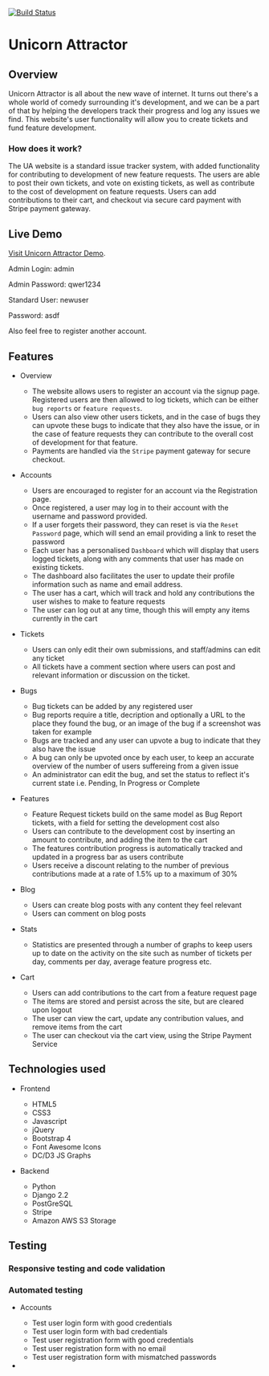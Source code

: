[![Build Status](https://travis-ci.org/Huckcity/milestone-project-five.svg?branch=master)](https://travis-ci.org/Huckcity/milestone-project-five)

# Unicorn Attractor

## Overview

Unicorn Attractor is all about the new wave of internet. It turns out there's a whole world of comedy surrounding it's development, and we can be a part of that by helping the developers track their progress and log any issues we find. This website's user functionality will allow you to create tickets and fund feature development.

### How does it work?

The UA website is a standard issue tracker system, with added functionality for contributing to development of new feature requests.
The users are able to post their own tickets, and vote on existing tickets, as well as contribute to the cost of development on feature requests.
Users can add contributions to their cart, and checkout via secure card payment with Stripe payment gateway.

## Live Demo

[Visit Unicorn Attractor Demo](https://milestone-project-five.herokuapp.com/).

Admin Login: admin

Admin Password: qwer1234


Standard User: newuser

Password: asdf

Also feel free to register another account. 

## Features

- Overview
    - The website allows users to register an account via the signup page. Registered users are then allowed to log tickets, which can be either `bug reports` or `feature requests`.
    - Users can also view other users tickets, and in the case of bugs they can upvote these bugs to indicate that they also have the issue, or in the case of feature requests they can contribute to the overall cost of development for that feature.
    - Payments are handled via the `Stripe` payment gateway for secure checkout.

- Accounts
    - Users are encouraged to register for an account via the Registration page. 
    - Once registered, a user may log in to their account with the username and password provided.
    - If a user forgets their password, they can reset is via the `Reset Password` page, which will send an email providing a link to reset the password
    - Each user has a personalised `Dashboard` which will display that users logged tickets, along with any comments that user has made on existing tickets.
    - The dashboard also facilitates the user to update their profile information such as name and email address. 
    - The user has a cart, which will track and hold any contributions the user wishes to make to feature requests
    - The user can log out at any time, though this will empty any items currently in the cart

- Tickets
    - Users can only edit their own submissions, and staff/admins can edit any ticket
    - All tickets have a comment section where users can post and relevant information or discussion on the ticket.

- Bugs
    - Bug tickets can be added by any registered user
    - Bug reports require a title, decription and optionally a URL to the place they found the bug, or an image of the bug if a screenshot was taken for example
    - Bugs are tracked and any user can upvote a bug to indicate that they also have the issue
    - A bug can only be upvoted once by each user, to keep an accurate overview of the number of users suffereing from a given issue
    - An administrator can edit the bug, and set the status to reflect it's current state i.e. Pending, In Progress or Complete



- Features
    - Feature Request tickets build on the same model as Bug Report tickets, with a field for setting the development cost also
    - Users can contribute to the development cost by inserting an amount to contribute, and adding the item to the cart
    - The features contribution progress is automatically tracked and updated in a progress bar as users contribute
    - Users receive a discount relating to the number of previous contributions made at a rate of 1.5% up to a maximum of 30%

- Blog
    - Users can create blog posts with any content they feel relevant
    - Users can comment on blog posts

- Stats
    - Statistics are presented through a number of graphs to keep users up to date on the activity on the site such as number of tickets per day, comments per day, average feature progress etc. 

- Cart
    - Users can add contributions to the cart from a feature request page
    - The items are stored and persist across the site, but are cleared upon logout
    - The user can view the cart, update any contribution values, and remove items from the cart
    - The user can checkout via the cart view, using the Stripe Payment Service


## Technologies used

- Frontend
    - HTML5
    - CSS3
    - Javascript
    - jQuery
    - Bootstrap 4
    - Font Awesome Icons
    - DC/D3 JS Graphs

- Backend
    - Python
    - Django 2.2
    - PostGreSQL
    - Stripe
    - Amazon AWS S3 Storage

## Testing

### Responsive testing and code validation



### Automated testing

- Accounts
    - Test user login form with good credentials
    - Test user login form with bad credentials
    - Test user registration form with good credentials
    - Test user registration form with no email
    - Test user registration form with mismatched passwords

- 

